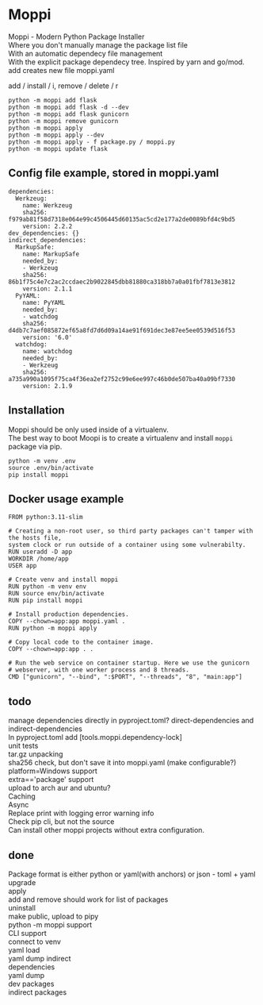 # Moppi
Moppi - Modern Python Package Installer  
Where you don't manually manage the package list file  
With an automatic dependecy file management  
With the explicit package dependecy tree. Inspired by yarn and go/mod.  
add creates new file moppi.yaml  

add / install / i, remove / delete / r  

```
python -m moppi add flask
python -m moppi add flask -d --dev
python -m moppi add flask gunicorn
python -m moppi remove gunicorn
python -m moppi apply
python -m moppi apply --dev
python -m moppi apply - f package.py / moppi.py
python -m moppi update flask
```

## Config file example, stored in moppi.yaml
```
dependencies:
  Werkzeug:
    name: Werkzeug
    sha256: f979ab81f58d7318e064e99c4506445d60135ac5cd2e177a2de0089bfd4c9bd5
    version: 2.2.2
dev_dependencies: {}
indirect_dependencies:
  MarkupSafe:
    name: MarkupSafe
    needed_by:
    - Werkzeug
    sha256: 86b1f75c4e7c2ac2ccdaec2b9022845dbb81880ca318bb7a0a01fbf7813e3812
    version: 2.1.1
  PyYAML:
    name: PyYAML
    needed_by:
    - watchdog
    sha256: d4db7c7aef085872ef65a8fd7d6d09a14ae91f691dec3e87ee5ee0539d516f53
    version: '6.0'
  watchdog:
    name: watchdog
    needed_by:
    - Werkzeug
    sha256: a735a990a1095f75ca4f36ea2ef2752c99e6ee997c46b0de507ba40a09bf7330
    version: 2.1.9
```

## Installation
Moppi should be only used inside of a virtualenv.  
The best way to boot Moopi is to create a virtualenv and install `moppi` package via pip.  
```
python -m venv .env
source .env/bin/activate
pip install moppi
```

## Docker usage example
```
FROM python:3.11-slim

# Creating a non-root user, so third party packages can't tamper with the hosts file,
system clock or run outside of a container using some vulnerabilty.
RUN useradd -D app
WORKDIR /home/app
USER app

# Create venv and install moppi
RUN python -m venv env
RUN source env/bin/activate
RUN pip install moppi

# Install production dependencies.
COPY --chown=app:app moppi.yaml .
RUN python -m moppi apply

# Copy local code to the container image.
COPY --chown=app:app . .

# Run the web service on container startup. Here we use the gunicorn
# webserver, with one worker process and 8 threads.
CMD ["gunicorn", "--bind", ":$PORT", "--threads", "8", "main:app"]
```

## todo
manage dependencies directly in pyproject.toml? direct-dependencies and indirect-dependencies  
In pyproject.toml add [tools.moppi.dependency-lock]  
unit tests  
tar.gz unpacking  
sha256 check, but don't save it into moppi.yaml (make configurable?)  
platform=Windows support  
extra=='package' support  
upload to arch aur and ubuntu?  
Caching  
Async  
Replace print with logging error warning info  
Check pip cli, but not the source  
Can install other moppi projects without extra configuration.  

## done
Package format is either python or yaml(with anchors) or json - toml + yaml  
upgrade  
apply  
add and remove should work for list of packages  
uninstall  
make public, upload to pipy  
python -m moppi support  
CLI support  
connect to venv  
yaml load  
yaml dump indirect  
dependencies  
yaml dump  
dev packages  
indirect packages  
